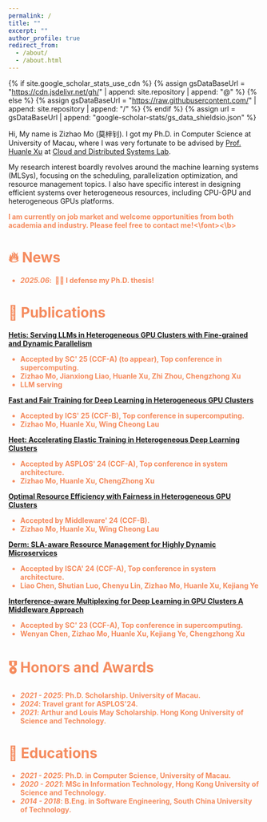 ```yaml
---
permalink: /
title: ""
excerpt: ""
author_profile: true
redirect_from: 
  - /about/
  - /about.html
---
```


{% if site.google_scholar_stats_use_cdn %}
{% assign gsDataBaseUrl = "https://cdn.jsdelivr.net/gh/" | append: site.repository | append: "@" %}
{% else %}
{% assign gsDataBaseUrl = "https://raw.githubusercontent.com/" | append: site.repository | append: "/" %}
{% endif %}
{% assign url = gsDataBaseUrl | append: "google-scholar-stats/gs_data_shieldsio.json" %}

<span class='anchor' id='about-me'></span>

Hi, My name is Zizhao Mo (莫梓钊). I got my Ph.D. in Computer Science at University of Macau, where I was very fortunate to be advised by <a href="https://www.fst.um.edu.mo/personal/huanlexu/">Prof. Huanle Xu</a> at <a href="https://cds-macau.github.io/">Cloud and Distributed Systems Lab</a>. 

My research interest boardly revolves around the machine learning systems (MLSys), focusing on the scheduling, parallelization optimization, and resource management topics. I also have specific interest in designing efficient systems over heterogeneous resources, including CPU-GPU and heterogeneous GPUs platforms. 

<b><font color="#f58b5e">I am currently on job market and welcome opportunities from both academia and industry. Please feel free to contact me!<\font><\b>


# 🔥 News
- *2025.06*: &nbsp;🎉🎉 I defense my Ph.D. thesis! 

# 📝 Publications 

[Hetis: Serving LLMs in Heterogeneous GPU Clusters with Fine-grained and Dynamic Parallelism](https://cds-macau.github.io/publication/conference-paper/hetis/)
- Accepted by **SC' 25 (CCF-A)** (to appear), Top conference in supercomputing.
- **Zizhao Mo**, Jianxiong Liao, Huanle Xu, Zhi Zhou, Chengzhong Xu
- LLM serving

[Fast and Fair Training for Deep Learning in Heterogeneous GPU Clusters](https://cds-macau.github.io/publication/conference-paper/fft/)
- Accepted by **ICS' 25 (CCF-B)**, Top conference in supercomputing.
- **Zizhao Mo**, Huanle Xu, Wing Cheong Lau

[Heet: Accelerating Elastic Training in Heterogeneous Deep Learning Clusters](https://dl.acm.org/doi/10.1145/3620665.3640375)
- Accepted by **ASPLOS' 24 (CCF-A)**, Top conference in system architecture.
- **Zizhao Mo**, Huanle Xu, ChengZhong Xu

[Optimal Resource Efficiency with Fairness in Heterogeneous GPU Clusters](https://dl.acm.org/doi/10.1145/3652892.3654792)
- Accepted by **Middleware' 24 (CCF-B)**.
- **Zizhao Mo**, Huanle Xu, Wing Cheong Lau

[Derm: SLA-aware Resource Management for Highly Dynamic Microservices](https://ieeexplore.ieee.org/document/10609698)
- Accepted by **ISCA' 24 (CCF-A)**, Top conference in system architecture.
- Liao Chen, Shutian Luo, Chenyu Lin, **Zizhao Mo**, Huanle Xu, Kejiang Ye

[Interference-aware Multiplexing for Deep Learning in GPU Clusters A Middleware Approach](https://dl.acm.org/doi/10.1145/3581784.3607060)
- Accepted by **SC' 23 (CCF-A)**, Top conference in supercomputing.
- Wenyan Chen, **Zizhao Mo**, Huanle Xu, Kejiang Ye, Chengzhong Xu

# 🎖 Honors and Awards
- *2021 - 2025*: Ph.D. Scholarship. University of Macau. 
- *2024*: Travel grant for ASPLOS'24. 
- *2021*: Arthur and Louis May Scholarship. Hong Kong University of Science and Technology. 

# 📖 Educations
- *2021 - 2025*: Ph.D. in Computer Science, University of Macau.
- *2020 - 2021*: MSc in Information Technology, Hong Kong University of Science and Technology.
- *2014 - 2018*: B.Eng. in Software Engineering, South China University of Technology.
